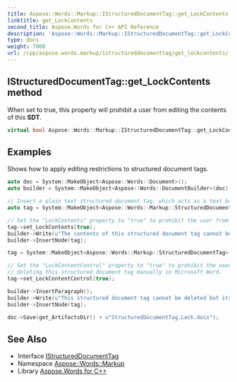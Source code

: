 ```yaml
---
title: Aspose::Words::Markup::IStructuredDocumentTag::get_LockContents method
linktitle: get_LockContents
second_title: Aspose.Words for C++ API Reference
description: 'Aspose::Words::Markup::IStructuredDocumentTag::get_LockContents method. When set to true, this property will prohibit a user from editing the contents of this SDT in C++.'
type: docs
weight: 7000
url: /cpp/aspose.words.markup/istructureddocumenttag/get_lockcontents/
---
```

## IStructuredDocumentTag::get_LockContents method


When set to true, this property will prohibit a user from editing the contents of this **SDT**.

```cpp
virtual bool Aspose::Words::Markup::IStructuredDocumentTag::get_LockContents()=0
```


## Examples



Shows how to apply editing restrictions to structured document tags. 
```cpp
auto doc = System::MakeObject<Aspose::Words::Document>();
auto builder = System::MakeObject<Aspose::Words::DocumentBuilder>(doc);

// Insert a plain text structured document tag, which acts as a text box that prompts the user to fill it in.
auto tag = System::MakeObject<Aspose::Words::Markup::StructuredDocumentTag>(doc, Aspose::Words::Markup::SdtType::PlainText, Aspose::Words::Markup::MarkupLevel::Inline);

// Set the "LockContents" property to "true" to prohibit the user from editing this text box's contents.
tag->set_LockContents(true);
builder->Write(u"The contents of this structured document tag cannot be edited: ");
builder->InsertNode(tag);

tag = System::MakeObject<Aspose::Words::Markup::StructuredDocumentTag>(doc, Aspose::Words::Markup::SdtType::PlainText, Aspose::Words::Markup::MarkupLevel::Inline);

// Set the "LockContentControl" property to "true" to prohibit the user from
// deleting this structured document tag manually in Microsoft Word.
tag->set_LockContentControl(true);

builder->InsertParagraph();
builder->Write(u"This structured document tag cannot be deleted but its contents can be edited: ");
builder->InsertNode(tag);

doc->Save(get_ArtifactsDir() + u"StructuredDocumentTag.Lock.docx");
```

## See Also

* Interface [IStructuredDocumentTag](../)
* Namespace [Aspose::Words::Markup](../../)
* Library [Aspose.Words for C++](../../../)

